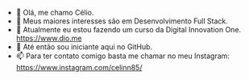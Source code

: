 - 👋 Olá, me chamo Célio.
- 👀 Meus maiores interesses são em Desenvolvimento Full Stack.
- 🌱 Atualmente eu estou fazendo um curso da Digital Innovation One. https://www.dio.me
- 💞️ Até então sou iniciante aqui no GitHub.
- 📫 Para ter contato comigo basta me chamar no meu Instagram: https://www.instagram.com/celinn85/
